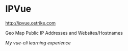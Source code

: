 # IPVue
http://ipvue.ostrike.com

Geo Map Public IP Addresses and Websites/Hostnames

*My vue-cli learning experience*
